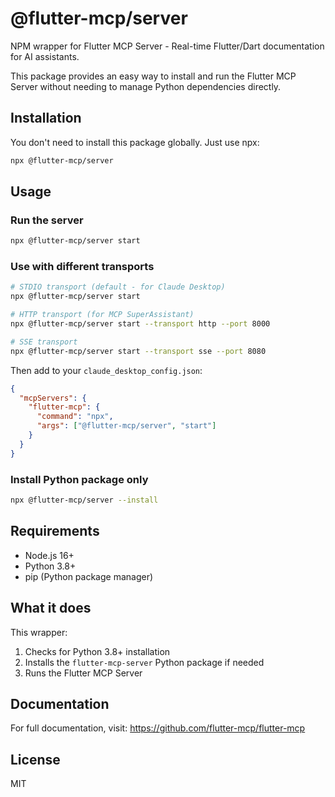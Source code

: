 # @flutter-mcp/server

NPM wrapper for Flutter MCP Server - Real-time Flutter/Dart documentation for AI assistants.

This package provides an easy way to install and run the Flutter MCP Server without needing to manage Python dependencies directly.

## Installation

You don't need to install this package globally. Just use npx:

```bash
npx @flutter-mcp/server
```

## Usage

### Run the server
```bash
npx @flutter-mcp/server start
```

### Use with different transports
```bash
# STDIO transport (default - for Claude Desktop)
npx @flutter-mcp/server start

# HTTP transport (for MCP SuperAssistant)
npx @flutter-mcp/server start --transport http --port 8000

# SSE transport
npx @flutter-mcp/server start --transport sse --port 8080
```

Then add to your `claude_desktop_config.json`:
```json
{
  "mcpServers": {
    "flutter-mcp": {
      "command": "npx",
      "args": ["@flutter-mcp/server", "start"]
    }
  }
}
```

### Install Python package only
```bash
npx @flutter-mcp/server --install
```

## Requirements

- Node.js 16+
- Python 3.8+
- pip (Python package manager)

## What it does

This wrapper:
1. Checks for Python 3.8+ installation
2. Installs the `flutter-mcp-server` Python package if needed
3. Runs the Flutter MCP Server

## Documentation

For full documentation, visit: https://github.com/flutter-mcp/flutter-mcp

## License

MIT